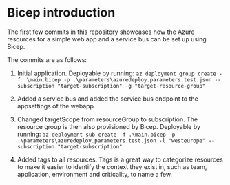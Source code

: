# Bicep introduction

The first few commits in this repository showcases how the Azure resources for a simple web app and a service bus can be set up using Bicep.

The commits are as follows:
1. Initial application. Deployable by running:
 `az deployment group create -f .\main.bicep -p .\parameters\azuredeploy.parameters.test.json --subscription "target-subscription" -g "target-resource-group"`

2. Added a service bus and added the service bus endpoint to the appsettings of the webapp.

3. Changed targetScope from resourceGroup to subscription. The resource group is then also provisioned by Bicep. Deployable by running:
`az deployment sub create -f .\main.bicep -p .\parameters\azuredeploy.parameters.test.json -l "westeurope" --subscription "target-subscription"`

4. Added tags to all resources. Tags is a great way to categorize resources to make it easier to identify the context they exist in, such as team, application, environment and criticality, to name a few.
